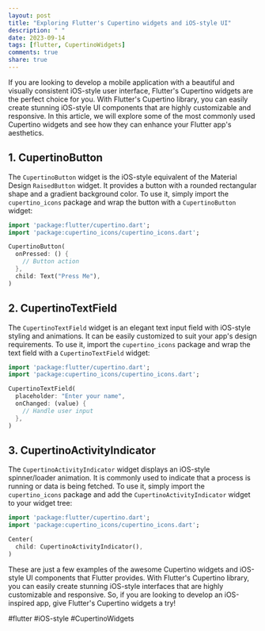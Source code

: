 ```yaml
---
layout: post
title: "Exploring Flutter's Cupertino widgets and iOS-style UI"
description: " "
date: 2023-09-14
tags: [flutter, CupertinoWidgets]
comments: true
share: true
---
```


If you are looking to develop a mobile application with a beautiful and visually consistent iOS-style user interface, Flutter's Cupertino widgets are the perfect choice for you. With Flutter's Cupertino library, you can easily create stunning iOS-style UI components that are highly customizable and responsive. In this article, we will explore some of the most commonly used Cupertino widgets and see how they can enhance your Flutter app's aesthetics.

## 1. CupertinoButton

The `CupertinoButton` widget is the iOS-style equivalent of the Material Design `RaisedButton` widget. It provides a button with a rounded rectangular shape and a gradient background color. To use it, simply import the `cupertino_icons` package and wrap the button with a `CupertinoButton` widget:

```dart
import 'package:flutter/cupertino.dart';
import 'package:cupertino_icons/cupertino_icons.dart';

CupertinoButton(
  onPressed: () {
    // Button action
  },
  child: Text("Press Me"),
)
```

## 2. CupertinoTextField

The `CupertinoTextField` widget is an elegant text input field with iOS-style styling and animations. It can be easily customized to suit your app's design requirements. To use it, import the `cupertino_icons` package and wrap the text field with a `CupertinoTextField` widget:

```dart
import 'package:flutter/cupertino.dart';
import 'package:cupertino_icons/cupertino_icons.dart';

CupertinoTextField(
  placeholder: "Enter your name",
  onChanged: (value) {
    // Handle user input
  },
)
```

## 3. CupertinoActivityIndicator

The `CupertinoActivityIndicator` widget displays an iOS-style spinner/loader animation. It is commonly used to indicate that a process is running or data is being fetched. To use it, simply import the `cupertino_icons` package and add the `CupertinoActivityIndicator` widget to your widget tree:

```dart
import 'package:flutter/cupertino.dart';
import 'package:cupertino_icons/cupertino_icons.dart';

Center(
  child: CupertinoActivityIndicator(),
)
```

These are just a few examples of the awesome Cupertino widgets and iOS-style UI components that Flutter provides. With Flutter's Cupertino library, you can easily create stunning iOS-style interfaces that are highly customizable and responsive. So, if you are looking to develop an iOS-inspired app, give Flutter's Cupertino widgets a try!

#flutter #iOS-style #CupertinoWidgets
